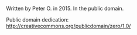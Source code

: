 Written by Peter O. in 2015.  In the public domain.

Public domain dedication: http://creativecommons.org/publicdomain/zero/1.0/
